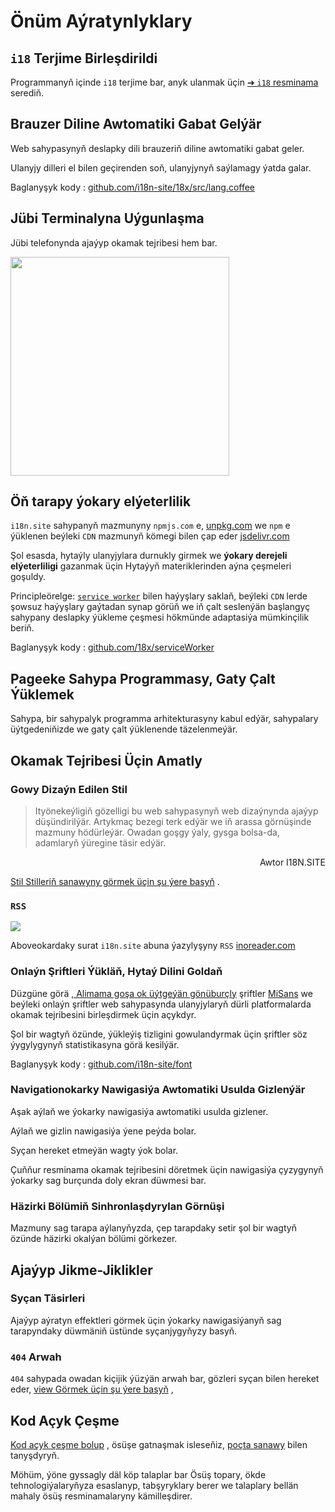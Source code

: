 # Önüm Aýratynlyklary

## `i18` Terjime Birleşdirildi

Programmanyň içinde `i18` terjime bar, anyk ulanmak üçin [➔ `i18` resminama](/i18) serediň.

## Brauzer Diline Awtomatiki Gabat Gelýär

Web sahypasynyň deslapky dili brauzeriň diline awtomatiki gabat geler.

Ulanyjy dilleri el bilen geçirenden soň, ulanyjynyň saýlamagy ýatda galar.

Baglanyşyk kody : [github.com/i18n-site/18x/src/lang.coffee](https://github.com/i18n-site/18x/blob/main/src/lang.coffee)

## Jübi Terminalyna Uýgunlaşma

Jübi telefonynda ajaýyp okamak tejribesi hem bar.

<img src="//p.3ti.site/1721379497.avif" width="350px">

## <a rel=id href="#ha" id="ha"></a> Öň tarapy ýokary elýeterlilik

`i18n.site` sahypanyň mazmunyny `npmjs.com` e, [unpkg.com](//unpkg.com) we `npm` e ýüklenen beýleki `CDN` mazmunyň kömegi bilen çap eder [jsdelivr.com](//jsdelivr.com)

Şol esasda, hytaýly ulanyjylara durnukly girmek we **ýokary derejeli elýeterliligi** gazanmak üçin Hytaýyň materiklerinden aýna çeşmeleri goşuldy.

Principleörelge: [`service worker`](https://developer.mozilla.org/docs/Web/API/Service_Worker_API) bilen haýyşlary saklaň, beýleki `CDN` lerde şowsuz haýyşlary gaýtadan synap görüň we iň çalt seslenýän başlangyç sahypany deslapky ýükleme çeşmesi hökmünde adaptasiýa mümkinçilik beriň.

Baglanyşyk kody : [github.com/18x/serviceWorker](https://github.com/i18n-site/18x/tree/main/serviceWorker)

## Pageeke Sahypa Programmasy, Gaty Çalt Ýüklemek

Sahypa, bir sahypalyk programma arhitekturasyny kabul edýär, sahypalary üýtgedeniňizde we gaty çalt ýüklenende täzelenmeýär.

## Okamak Tejribesi Üçin Amatly

### Gowy Dizaýn Edilen Stil

> Ityönekeýligiň gözelligi bu web sahypasynyň web dizaýnynda ajaýyp düşündirilýär.
> Artykmaç bezegi terk edýär we iň arassa görnüşinde mazmuny hödürleýär.
> Owadan goşgy ýaly, gysga bolsa-da, adamlaryň ýüregine täsir edýär.

<p style="text-align:right"></s> Awtor I18N.SITE</p>

[Stil Stilleriň sanawyny görmek üçin şu ýere basyň](/i18n.site/md/styl) .

### `RSS`

![](//p.3ti.site/1725541085.avif)

Aboveokardaky surat `i18n.site` abuna ýazylyşyny `RSS` [inoreader.com](//inoreader.com)

### Onlaýn Şriftleri Ýükläň, Hytaý Dilini Goldaň

Düzgüne görä [, Alimama goşa ok üýtgeýän gönüburçly](https://www.iconfont.cn/fonts/detail?cnid=pOvFIr086ADR) şriftler [MiSans](https://hyperos.mi.com/font/zh/download/) we beýleki onlaýn şriftler web sahypasynda ulanyjylaryň dürli platformalarda okamak tejribesini birleşdirmek üçin açykdyr.

Şol bir wagtyň özünde, ýükleýiş tizligini gowulandyrmak üçin şriftler söz ýygylygynyň statistikasyna görä kesilýär.

Baglanyşyk kody : [github.com/i18n-site/font](https://github.com/i18n-site/font)

### Navigationokarky Nawigasiýa Awtomatiki Usulda Gizlenýär

Aşak aýlaň we ýokarky nawigasiýa awtomatiki usulda gizlener.

Aýlaň we gizlin nawigasiýa ýene peýda bolar.

Syçan hereket etmeýän wagty ýok bolar.

Çuňňur resminama okamak tejribesini döretmek üçin nawigasiýa çyzygynyň ýokarky sag burçunda doly ekran düwmesi bar.

### Häzirki Bölümiň Sinhronlaşdyrylan Görnüşi

Mazmuny sag tarapa aýlanyňyzda, çep tarapdaky setir şol bir wagtyň özünde häzirki okalýan bölümi görkezer.

## Ajaýyp Jikme-Jiklikler

### Syçan Täsirleri

Ajaýyp aýratyn effektleri görmek üçin ýokarky nawigasiýanyň sag tarapyndaky düwmäniň üstünde syçanjygyňyzy basyň.

### `404` Arwah

`404` sahypada owadan kiçijik ýüzýän arwah bar, gözleri syçan bilen hereket eder, [view Görmek üçin şu ýere basyň](/404) ,

## Kod Açyk Çeşme

[Kod açyk çeşme bolup](/i18n.site/c/src) , ösüşe gatnaşmak isleseňiz, [poçta sanawy](//groups.google.com/u/2/g/i18n-site) bilen tanyşdyryň.

Möhüm, ýöne gyssagly däl köp talaplar bar Ösüş topary, ökde tehnologiýalaryňyza esaslanyp, tabşyryklary berer we talaplary bellän mahaly ösüş resminamalaryny kämilleşdirer.
